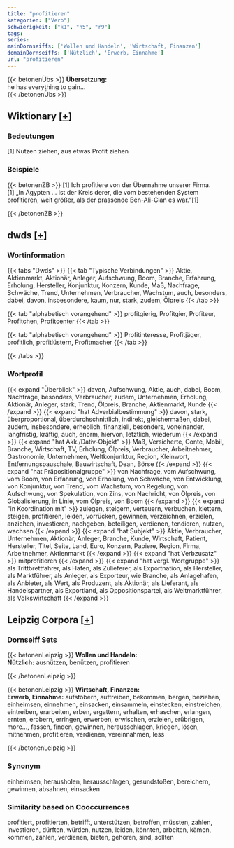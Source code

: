 ```yaml
---
title: "profitieren"
kategorien: ["Verb"]
schwierigkeit: ["k1", "h5", "r9"]
tags:
series:
mainDornseiffs: ['Wollen und Handeln', 'Wirtschaft, Finanzen']
domainDornseiffs: ['Nützlich', 'Erwerb, Einnahme']
url: "profitieren"
---
```


{{< betonenÜbs >}}
**Übersetzung:**  
he has everything to gain...  
{{< /betonenÜbs >}}

## Wiktionary [[+](https://de.wiktionary.org/wiki/profitieren)]

### Bedeutungen
[1] Nutzen ziehen, aus etwas Profit ziehen  

### Beispiele
{{< betonenZB >}}
[1] Ich profitiere von der Übernahme unserer Firma.  
[1] „In Ägypten … ist der Kreis derer, die vom bestehenden System profitieren, weit größer, als der prassende Ben-Ali-Clan es war.“[1]  

{{< /betonenZB >}}


## dwds [[+](https://www.dwds.de/wb/profitieren)]

### Wortinformation
{{< tabs "Dwds" >}}
{{< tab "Typische Verbindungen" >}}
Aktie, Aktienmarkt, Aktionär, Anleger, Aufschwung, Boom, Branche, Erfahrung, Erholung, Hersteller, Konjunktur, Konzern, Kunde, Maß, Nachfrage, Schwäche, Trend, Unternehmen, Verbraucher, Wachstum, auch, besonders, dabei, davon, insbesondere, kaum, nur, stark, zudem, Ölpreis
{{< /tab >}}

{{< tab "alphabetisch vorangehend" >}}
profitgierig, Profitgier, Profiteur, Profitchen, Profitcenter
{{< /tab >}}

{{< tab "alphabetisch vorangehend" >}}
Profitinteresse, Profitjäger, profitlich, profitlüstern, Profitmacher
{{< /tab >}}

{{< /tabs >}}

### Wortprofil
{{< expand "Überblick" >}} davon, Aufschwung, Aktie, auch, dabei, Boom, Nachfrage, besonders, Verbraucher, zudem, Unternehmen, Erholung, Aktionär, Anleger, stark, Trend, Ölpreis, Branche, Aktienmarkt, Kunde {{< /expand >}}
{{< expand "hat Adverbialbestimmung" >}} davon, stark, überproportional, überdurchschnittlich, indirekt, gleichermaßen, dabei, zudem, insbesondere, erheblich, finanziell, besonders, voneinander, langfristig, kräftig, auch, enorm, hiervon, letztlich, wiederum {{< /expand >}}
{{< expand "hat Akk./Dativ-Objekt" >}} Maß, Versicherte, Conte, Mobil, Branche, Wirtschaft, TV, Erholung, Ölpreis, Verbraucher, Arbeitnehmer, Gastronomie, Unternehmen, Weltkonjunktur, Region, Kleinwort, Entfernungspauschale, Bauwirtschaft, Dean, Börse {{< /expand >}}
{{< expand "hat Präpositionalgruppe" >}} von Nachfrage, vom Aufschwung, vom Boom, von Erfahrung, von Erholung, von Schwäche, von Entwicklung, von Konjunktur, von Trend, vom Wachstum, von Regelung, von Aufschwung, von Spekulation, von Zins, von Nachricht, von Ölpreis, von Globalisierung, in Linie, vom Ölpreis, von Boom {{< /expand >}}
{{< expand "in Koordination mit" >}} zulegen, steigern, verteuern, verbuchen, klettern, steigen, profitieren, leiden, vorrücken, gewinnen, verzeichnen, erzielen, anziehen, investieren, nachgeben, beteiligen, verdienen, tendieren, nutzen, wachsen {{< /expand >}}
{{< expand "hat Subjekt" >}} Aktie, Verbraucher, Unternehmen, Aktionär, Anleger, Branche, Kunde, Wirtschaft, Patient, Hersteller, Titel, Seite, Land, Euro, Konzern, Papiere, Region, Firma, Arbeitnehmer, Aktienmarkt {{< /expand >}}
{{< expand "hat Verbzusatz" >}} mitprofitieren {{< /expand >}}
{{< expand "hat vergl. Wortgruppe" >}} als Trittbrettfahrer, als Hafen, als Zulieferer, als Exportnation, als Hersteller, als Marktführer, als Anleger, als Exporteur, wie Branche, als Anlagehafen, als Anbieter, als Wert, als Produzent, als Aktionär, als Lieferant, als Handelspartner, als Exportland, als Oppositionspartei, als Weltmarktführer, als Volkswirtschaft {{< /expand >}}

## Leipzig Corpora [[+](https://corpora.uni-leipzig.de/en/res?word=profitieren&corpusId=deu_newscrawl-public_2018)]

### Dornseiff Sets
{{< betonenLeipzig >}}
**Wollen und Handeln:**  
**Nützlich:** ausnützen, benützen, profitieren  

{{< /betonenLeipzig >}}


{{< betonenLeipzig >}}
**Wirtschaft, Finanzen:**  
**Erwerb, Einnahme:** aufstöbern, auftreiben, bekommen, bergen, beziehen, einheimsen, einnehmen, einsacken, einsammeln, einstecken, einstreichen, eintreiben, erarbeiten, erben, ergattern, erhalten, erhaschen, erlangen, ernten, erobern, erringen, erwerben, erwischen, erzielen, erübrigen, more..., fassen, finden, gewinnen, herausschlagen, kriegen, lösen, mitnehmen, profitieren, verdienen, vereinnahmen, less  

{{< /betonenLeipzig >}}

### Synonym
einheimsen, herausholen, herausschlagen, gesundstoßen, bereichern, gewinnen, absahnen, einsacken


### Similarity based on Cooccurrences
profitiert, profitierten, betrifft, unterstützen, betroffen, müssten, zahlen, investieren, dürften, würden, nutzen, leiden, könnten, arbeiten, kämen, kommen, zählen, verdienen, bieten, gehören, sind, sollten

